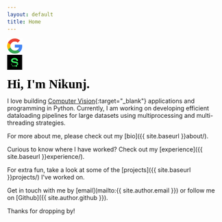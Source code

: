 ```yaml
---
layout: default
title: Home
---
```


<div id="textbox">
    <div class="alignleft">
        <div id="element1"><a href="https://scholar.google.com/citations?user=is6g3oAAAAAJ&hl=en" target="_blank"><img src="img/google.png" alt="Google Scholar profile" width="35" height="35"></a></div>
        <div id="element2"><a href="https://sourcerer.io/nikunjlad" target="_blank"><img src="img/sourcerer.png" alt="Sourcerer profile" width="35" height="35"></a></div>
    </div> 
</div>
<div style="clear: both;"></div>


<span style="color:#000; font-family: 'Montserrat'; font-size: 2.1em;"><b>Hi, I'm Nikunj.</b></span>

I love building [Computer Vision](https://www.sas.com/en_us/insights/analytics/computer-vision.html){:target="_blank"} applications and programming in Python.
Currently, I am working on developing efficient dataloading pipelines for large datasets using multiprocessing and multi-threading strategies.

For more about me, please check out my [bio]({{ site.baseurl }}about/).

Curious to know where I have worked? Check out my [experience]({{ site.baseurl }}experience/).

For extra fun, take a look at some of the [projects]({{ site.baseurl }}projects/) I've worked on.

Get in touch with me by [email](mailto:{{ site.author.email }}) or follow me on [Github]({{ site.author.github }}).

<!-- 
To find all the information in one place, check out my [resume](https://nikunjlad.github.io/resume/Nikunj_Lad.pdf){:target="_blank"}.
-->

Thanks for dropping by!
